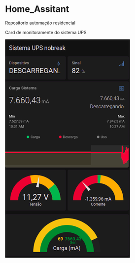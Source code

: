 # Home_Assitant
Repositorio automação residencial


Card de monitoramente do sistema UPS

![Isso é uma imagem](https://github.com/pioioTwo/Home_Assitant/blob/main/Sistema_UPS/Cards_HA/card_1.png)
